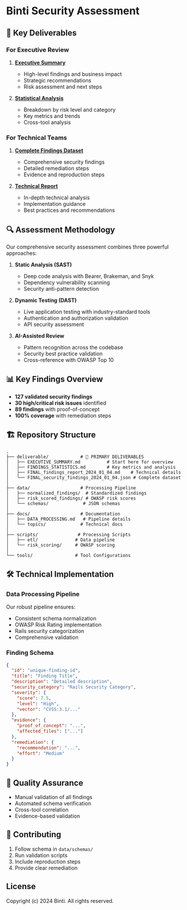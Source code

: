 # Binti Security Assessment

## 🎯 Key Deliverables

### For Executive Review
1. **[Executive Summary](deliverable/EXECUTIVE_SUMMARY.md)**
   - High-level findings and business impact
   - Strategic recommendations
   - Risk assessment and next steps

2. **[Statistical Analysis](deliverable/FINDINGS_STATISTICS.md)**
   - Breakdown by risk level and category
   - Key metrics and trends
   - Cross-tool analysis

### For Technical Teams
1. **[Complete Findings Dataset](deliverable/FINAL_security_findings_2024_01_04.json)**
   - Comprehensive security findings
   - Detailed remediation steps
   - Evidence and reproduction steps

2. **[Technical Report](deliverable/FINAL_findings_report_2024_01_04.md)**
   - In-depth technical analysis
   - Implementation guidance
   - Best practices and recommendations

## 🔍 Assessment Methodology

Our comprehensive security assessment combines three powerful approaches:

1. **Static Analysis (SAST)**
   - Deep code analysis with Bearer, Brakeman, and Snyk
   - Dependency vulnerability scanning
   - Security anti-pattern detection

2. **Dynamic Testing (DAST)**
   - Live application testing with industry-standard tools
   - Authentication and authorization validation
   - API security assessment

3. **AI-Assisted Review**
   - Pattern recognition across the codebase
   - Security best practice validation
   - Cross-reference with OWASP Top 10

## 📊 Key Findings Overview

- **127 validated security findings**
- **30 high/critical risk issues** identified
- **89 findings** with proof-of-concept
- **100% coverage** with remediation steps

## 🏗️ Repository Structure

```
.
├── deliverable/            # 📌 PRIMARY DELIVERABLES
│   ├── EXECUTIVE_SUMMARY.md          # Start here for overview
│   ├── FINDINGS_STATISTICS.md        # Key metrics and analysis
│   ├── FINAL_findings_report_2024_01_04.md    # Technical details
│   └── FINAL_security_findings_2024_01_04.json # Complete dataset
│
├── data/                   # Processing Pipeline
│   ├── normalized_findings/  # Standardized findings
│   ├── risk_scored_findings/ # OWASP risk scores
│   └── schemas/             # JSON schemas
│
├── docs/                   # Documentation
│   ├── DATA_PROCESSING.md   # Pipeline details
│   └── topics/             # Technical docs
│
├── scripts/               # Processing Scripts
│   ├── etl/              # Data pipeline
│   └── risk_scoring/     # OWASP scoring
│
└── tools/                # Tool Configurations
```

## 🛠️ Technical Implementation

### Data Processing Pipeline
Our robust pipeline ensures:
- Consistent schema normalization
- OWASP Risk Rating implementation
- Rails security categorization
- Comprehensive validation

### Finding Schema
```json
{
  "id": "unique-finding-id",
  "title": "Finding Title",
  "description": "Detailed description",
  "security_category": "Rails Security Category",
  "severity": {
    "score": 7.5,
    "level": "High",
    "vector": "CVSS:3.1/..."
  },
  "evidence": {
    "proof_of_concept": "...",
    "affected_files": ["..."]
  },
  "remediation": {
    "recommendation": "...",
    "effort": "Medium"
  }
}
```

## 🔐 Quality Assurance
- Manual validation of all findings
- Automated schema verification
- Cross-tool correlation
- Evidence-based validation

## 📝 Contributing
1. Follow schema in `data/schemas/`
2. Run validation scripts
3. Include reproduction steps
4. Provide clear remediation

## License
Copyright (c) 2024 Binti. All rights reserved.